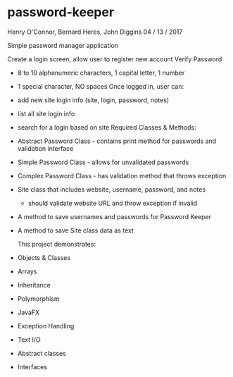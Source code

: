 # password-keeper

Henry O'Connor, Bernard Heres, John Diggins
04 / 13 / 2017

Simple password manager application

Create a login screen, allow user to register new account
Verify Password
* 8 to 10 alphanumeric characters, 1 capital letter, 1 number
* 1 special character, NO spaces
Once logged in, user can:
* add new site login info (site, login, password, notes)
* list all site login info
* search for a login based on site
   Required Classes & Methods:
* Abstract Password Class - contains print method for passwords and
         validation interface
* Simple Password Class - allows for unvalidated passwords
* Complex Password Class - has validation method that throws exception
* Site class that includes website, username, password, and notes
  * should validate website URL and throw exception if invalid
* A method to save usernames and passwords for Password Keeper
* A method to save Site class data as text
  
   This project demonstrates:
* Objects & Classes
* Arrays
* Inheritance
* Polymorphism
* JavaFX
* Exception Handling
* Text I/O
* Abstract classes
* Interfaces
 
